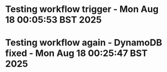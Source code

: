# Testing workflow trigger - Mon Aug 18 00:05:53 BST 2025
# Testing workflow again - DynamoDB fixed - Mon Aug 18 00:25:47 BST 2025
